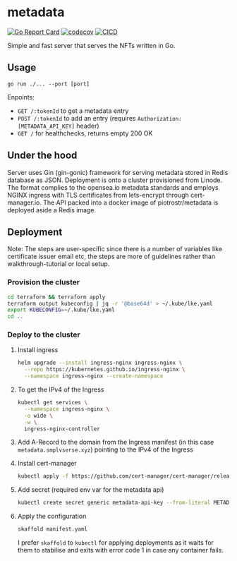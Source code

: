 # metadata

[![Go Report Card](https://goreportcard.com/badge/github.com/piotrostr/metadata)](https://goreportcard.com/report/github.com/piotrostr/metadata)
[![codecov](https://codecov.io/gh/piotrostr/metadata/branch/master/graph/badge.svg?token=bJwa6Sf4Z7)](https://codecov.io/gh/piotrostr/metadata)
[![CICD](https://github.com/piotrostr/metadata/actions/workflows/main.yml/badge.svg)](https://github.com/piotrostr/metadata/actions)

Simple and fast server that serves the NFTs written in Go.

## Usage

```
go run ./... --port [port]
```

Enpoints:

   - `GET /:tokenId` to get a metadata entry
   - `POST /:tokenId` to add an entry (requires `Authorization: [METADATA_API_KEY]` header)
   - `GET /` for healthchecks, returns empty 200 OK

## Under the hood

Server uses Gin (gin-gonic) framework for serving metadata stored in Redis database as JSON.
Deployment is onto a cluster provisioned from Linode. The format complies to the opensea.io
metadata standards and employs NGINX ingress with TLS certificates from lets-encrypt through 
cert-manager.io. The API packed into a docker image of piotrostr/metadata is deployed aside 
a Redis image.

## Deployment

Note: The steps are user-specific since there is a number of variables like
certificate issuer email etc, the steps are more of guidelines rather than
walkthrough-tutorial or local setup.

### Provision the cluster

```sh
cd terraform && terraform apply
terraform output kubeconfig | jq -r '@base64d' > ~/.kube/lke.yaml
export KUBECONFIG=~/.kube/lke.yaml
cd ..
```

### Deploy to the cluster

1. Install ingress

   ```sh
   helm upgrade --install ingress-nginx ingress-nginx \
     --repo https://kubernetes.github.io/ingress-nginx \
     --namespace ingress-nginx --create-namespace
   ```

2. To get the IPv4 of the Ingress

   ```sh
   kubectl get services \
     --namespace ingress-nginx \
     -o wide \
     -w \
     ingress-nginx-controller
   ```

3. Add A-Record to the domain from the Ingress manifest (in this case
   `metadata.smplvserse.xyz`) pointing to the IPv4 of the Ingress

4. Install cert-manager

   ```sh
   kubectl apply -f https://github.com/cert-manager/cert-manager/releases/download/v1.8.0/cert-manager.yaml
   ```
   
5. Add secret (required env var for the metadata api)

   ```sh
   kubectl create secret generic metadata-api-key --from-literal METADATA_API_KEY=[secret]
   ```

6. Apply the configuration

   ```sh
   skaffold manifest.yaml
   ```
   
   I prefer `skaffold` to `kubectl` for applying deployments as it waits
   for them to stabilise and exits with error code 1 in case any container 
   fails.
